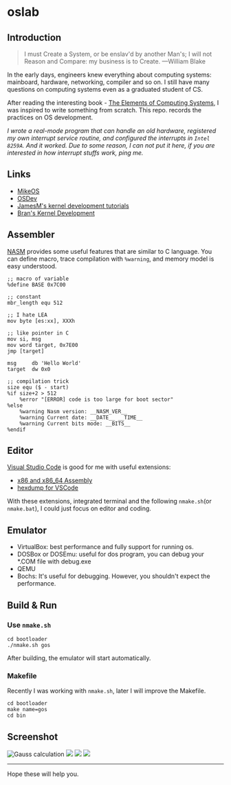 oslab
=====

## Introduction
> I must Create a System, or be enslav'd by another Man's; I will not Reason and Compare: my business is to Create. —William Blake

In the early days, engineers knew everything about computing systems: mainboard, hardware, networking, compiler and so on.
I still have many questions on computing systems even as a graduated student of CS.

After reading the interesting book - [The Elements of Computing Systems][e], I was inspired to write something from scratch.
This repo. records the practices on OS development.

*I wrote a real-mode program that can handle an old hardware, registered my own interrupt service routine, and configured the interrupts in `Intel 8259A`. And it worked. Due to some reason, I can not put it here, if you are interested in how interrupt stuffs work, ping me.*

## Links
- [MikeOS][a]
- [OSDev][b]
- [JamesM's kernel development tutorials][c]
- [Bran's Kernel Development][d]

## Assembler
[NASM][1] provides some useful features that are similar to C language.
You can define macro, trace compilation with `%warning`, and memory model is easy understood.

``` Assembly
;; macro of variable
%define BASE 0x7C00

;; constant
mbr_length equ 512

;; I hate LEA
mov byte [es:xx], XXXh

;; like pointer in C
mov si, msg
mov word target, 0x7E00
jmp [target] 

msg     db 'Hello World'
target  dw 0x0

;; compilation trick
size equ ($ - start)
%if size+2 > 512
    %error "[ERROR] code is too large for boot sector"
%else
    %warning Nasm version: __NASM_VER__
    %warning Current date: __DATE__ __TIME__
    %warning Current bits mode: __BITS__
%endif
```

## Editor
[Visual Studio Code][2] is good for me with useful extensions:
- [x86 and x86_64 Assembly][3]
- [hexdump for VSCode][4]

With these extensions, integrated terminal and the following `nmake.sh`(or `nmake.bat`), I could just focus on editor and coding.

## Emulator
- VirtualBox: best performance and fully support for running os.
- DOSBox or DOSEmu: useful for dos program, you can debug your *.COM file with debug.exe
- QEMU
- Bochs: It's useful for debugging. However, you shouldn't expect the performance.

## Build & Run
### Use `nmake.sh`

```
cd bootloader
./nmake.sh gos
```

After building, the emulator will start automatically.

### Makefile
Recently I was working with `nmake.sh`, later I will improve the Makefile.

``` Shell
cd bootloader
make name=gos
cd bin
```

## Screenshot
![Gauss calculation][5]
![][6]
![][7]
![][8]

---------------------------------------------

Hope these will help you.

[1]:https://nasm.us
[2]:https://code.visualstudio.com/
[3]:https://marketplace.visualstudio.com/items?itemName=13xforever.language-x86-64-assembly
[4]:https://marketplace.visualstudio.com/items?itemName=slevesque.vscode-hexdump
[5]:https://raw.githubusercontent.com/icecoobe/oslab/master/screenshots/gauss.png
[6]:https://raw.githubusercontent.com/icecoobe/oslab/master/screenshots/vram.gif
[7]:https://raw.githubusercontent.com/icecoobe/oslab/master/screenshots/rect_msg.png
[8]:https://raw.githubusercontent.com/icecoobe/oslab/master/screenshots/loader-1.png

[a]:http://mikeos.sourceforge.net/
[b]:http://wiki.osdev.org/Main_Page
[c]:http://www.jamesmolloy.co.uk/tutorial_html/index.html
[d]:http://www.osdever.net/bkerndev/Docs/intro.htm
[e]:https://mitpress.mit.edu/books/elements-computing-systems